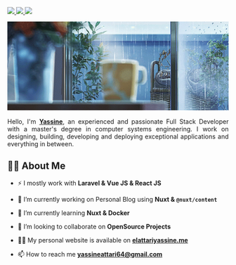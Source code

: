 <p>
  <a target="_blank" href="https://www.linkedin.com/in/elattari-yassine/">
    <img src="https://img.shields.io/badge/linkedin-%230077B5.svg?&style=for-the-badge&logo=linkedin&logoColor=white" height=25>
  </a>
  <a target="_blank" href="mailto:yassineattari64@gmail.com">
    <img src="https://img.shields.io/badge/gmail-BB001B.svg?&style=for-the-badge&logo=gmail&logoColor=white" height=25>
  </a>
  <a target="_blank" href="https://twitter.com/ELATTARIYassine">
    <img src="https://img.shields.io/badge/twitter-%231DA1F2.svg?&style=for-the-badge&logo=twitter&logoColor=white" height=25>
  </a>
</p>

<!-- Cool GIFs :) -->

<!-- <img src="https://i.pinimg.com/originals/bc/87/e5/bc87e5124f8d2cfe810d403adc96ad01.gif" /> -->

<!-- <img src="https://i.pinimg.com/originals/4f/f0/88/4ff088795aff41e835671f1479fa0366.gif" /> -->

<!-- <img src="https://i.pinimg.com/originals/fd/1d/d8/fd1dd85d08a0185f202583529fff8a7e.gif"> -->

<!-- <img src="https://i.pinimg.com/originals/eb/50/87/eb50875a68b04b0480fa929af2c7547c.gif"/>  -->


<!-- <img src="https://i.pinimg.com/originals/87/84/5f/87845f517a80d80475dff4e047b96980.gif"> -->

<img width="1000px" src="https://github.com/ELATTARIYassine/ELATTARIYassine/blob/master/coffe.gif">



<p style="text-align: justify;">
Hello, I'm <a href="https://www.elattariyassine.me/"><strong>Yassine</strong></a>, an experienced and passionate Full Stack Developer with a master's degree in computer systems engineering. I work on designing, building, developing and deploying exceptional applications and everything in between. 
</p>

## 🙋‍♂️ About Me

- ⚡ I mostly work with **Laravel & Vue JS & React JS**

- 🔭 I’m currently working on Personal Blog using **Nuxt & `@nuxt/content`**

- 🌱 I’m currently learning **Nuxt & Docker**

- 👯 I’m looking to collaborate on **OpenSource Projects**

- 👨‍💻 My personal website is available on **[elattariyassine.me](https://www.elattariyassine.me/)**

- 📫 How to reach me **yassineattari64@gmail.com**
